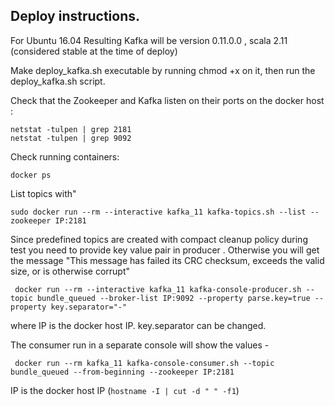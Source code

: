## Deploy instructions.

For Ubuntu 16.04 
Resulting Kafka will be version 0.11.0.0 , scala 2.11 (considered stable at the time of deploy)

Make deploy_kafka.sh executable by running chmod +x on it, then run the deploy_kafka.sh script.

Check that the Zookeeper and Kafka listen on their ports on the docker host :
```
netstat -tulpen | grep 2181
netstat -tulpen | grep 9092
```

Check running containers:
```
docker ps
```
List topics with" 
```
sudo docker run --rm --interactive kafka_11 kafka-topics.sh --list --zookeeper IP:2181
```

Since predefined topics are created with compact cleanup policy during test you need to provide key value pair in producer . Otherwise you will get the message "This message has failed its CRC checksum, exceeds the valid size, or is otherwise corrupt"

```
 docker run --rm --interactive kafka_11 kafka-console-producer.sh --topic bundle_queued --broker-list IP:9092 --property parse.key=true --property key.separator="-"
```

where IP is the docker host IP.
key.separator can be changed.  

The consumer run in a separate console will show the values - 

```
 docker run --rm kafka_11 kafka-console-consumer.sh --topic bundle_queued --from-beginning --zookeeper IP:2181
```
IP is the docker host IP (`hostname -I | cut -d " " -f1`)
